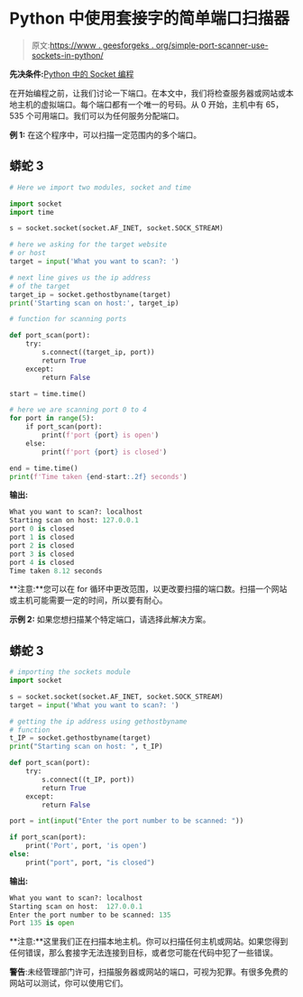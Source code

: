 # Python 中使用套接字的简单端口扫描器

> 原文:[https://www . geesforgeks . org/simple-port-scanner-use-sockets-in-python/](https://www.geeksforgeeks.org/simple-port-scanner-using-sockets-in-python/)

**先决条件:**[Python 中的 Socket 编程](http://geeksforgeeks.org/socket-programming-python/)

在开始编程之前，让我们讨论一下端口。在本文中，我们将检查服务器或网站或本地主机的虚拟端口。每个端口都有一个唯一的号码。从 0 开始，主机中有 65，535 个可用端口。我们可以为任何服务分配端口。

**例 1:** 在这个程序中，可以扫描一定范围内的多个端口。

## 蟒蛇 3

```py
# Here we import two modules, socket and time

import socket
import time

s = socket.socket(socket.AF_INET, socket.SOCK_STREAM)

# here we asking for the target website
# or host
target = input('What you want to scan?: ')

# next line gives us the ip address
# of the target
target_ip = socket.gethostbyname(target)
print('Starting scan on host:', target_ip)

# function for scanning ports

def port_scan(port):
    try:
        s.connect((target_ip, port))
        return True
    except:
        return False

start = time.time()

# here we are scanning port 0 to 4
for port in range(5):
    if port_scan(port):
        print(f'port {port} is open')
    else:
        print(f'port {port} is closed')

end = time.time()
print(f'Time taken {end-start:.2f} seconds')
```

**输出:**

```py
What you want to scan?: localhost
Starting scan on host: 127.0.0.1
port 0 is closed
port 1 is closed
port 2 is closed
port 3 is closed
port 4 is closed
Time taken 8.12 seconds
```

**注意:**您可以在 for 循环中更改范围，以更改要扫描的端口数。扫描一个网站或主机可能需要一定的时间，所以要有耐心。

**示例 2:** 如果您想扫描某个特定端口，请选择此解决方案。

## 蟒蛇 3

```py
# importing the sockets module
import socket

s = socket.socket(socket.AF_INET, socket.SOCK_STREAM)
target = input('What you want to scan?: ')

# getting the ip address using gethostbyname
# function
t_IP = socket.gethostbyname(target)
print("Starting scan on host: ", t_IP)

def port_scan(port):
    try:
        s.connect((t_IP, port))
        return True
    except:
        return False

port = int(input("Enter the port number to be scanned: "))

if port_scan(port):
    print('Port', port, 'is open')
else:
    print("port", port, "is closed")
```

**输出:**

```py
What you want to scan?: localhost
Starting scan on host:  127.0.0.1
Enter the port number to be scanned: 135
Port 135 is open
```

**注意:**这里我们正在扫描本地主机。你可以扫描任何主机或网站。如果您得到任何错误，那么套接字无法连接到目标，或者您可能在代码中犯了一些错误。

**警告**:未经管理部门许可，扫描服务器或网站的端口，可视为犯罪。有很多免费的网站可以测试，你可以使用它们。